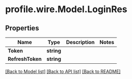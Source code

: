 # profile.wire.Model.LoginRes

## Properties

Name | Type | Description | Notes
------------ | ------------- | ------------- | -------------
**Token** | **string** |  | 
**RefreshToken** | **string** |  | 

[[Back to Model list]](../README.md#documentation-for-models) [[Back to API list]](../README.md#documentation-for-api-endpoints) [[Back to README]](../README.md)

